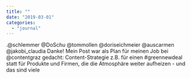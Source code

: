 ```yaml
---
title: ""
date: "2019-03-01"
categories: 
  - "journal"
---
```


.@schlemmer @DoSchu @tommollen @doriseichmeier @auscarmen @jakobi\_claudia Danke! Mein Post war als Plan für meinen Job bei @contentgraz gedacht: Content-Strategie z.B. für einen #greennewdeal statt für Produkte und Firmen, die die Atmosphäre weiter aufheizen - und das sind viele
